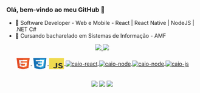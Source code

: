### Olá, bem-vindo ao meu GitHub 👋
- 💼 Software Developer - Web e Mobile - React | React Native | NodeJS | .NET C#
- 🌱 Cursando bacharelado em Sistemas de Informação - AMF

<div align="center">
  <a href="https://github.com/caiopohlmann">
  <img height="180em" src="https://github-readme-stats.vercel.app/api?username=caiopohlmann&show_icons=true&theme=dracula&include_all_commits=true&count_private=true"/>
  <img height="180em" src="https://github-readme-stats.vercel.app/api/top-langs/?username=caiopohlmann&layout=compact&langs_count=7&theme=dracula"/>
</div>

<div  align="center" style="display: inline_block"><br>
  <img align="center" alt="caio-HTML" height="30" width="40" src="https://raw.githubusercontent.com/devicons/devicon/master/icons/html5/html5-original.svg">
  <img align="center" alt="caio-CSS" height="30" width="40" src="https://raw.githubusercontent.com/devicons/devicon/master/icons/css3/css3-original.svg">
  <img align="center" alt="caio-js" height="30" width="40" src="https://raw.githubusercontent.com/devicons/devicon/master/icons/javascript/javascript-original.svg">
  <img align="center" alt="caio-react" height="30" width="40" src="https://cdn.jsdelivr.net/gh/devicons/devicon/icons/react/react-original-wordmark.svg" />
  <img align="center" alt="caio-node" height="30" width="40" src="https://cdn.jsdelivr.net/gh/devicons/devicon/icons/nodejs/nodejs-plain.svg" />
  <img align="center" alt="caio-node" height="30" width="40" src="https://cdn.jsdelivr.net/gh/devicons/devicon/icons/dotnetcore/dotnetcore-original.svg" />
  <img align="center" alt="caio-js" height="30" width="40" src="https://cdn.jsdelivr.net/gh/devicons/devicon/icons/csharp/csharp-original.svg" />
</div>
  
  ##
  
 <div align="center" >
     <a href="https://www.linkedin.com/in/caiopcarvalho/" target="_blank"><img src="https://img.shields.io/badge/-LinkedIn-%230077B5?style=for-the-badge&logo=linkedin&logoColor=white" target="_blank"></a>
    <a href = "mailto:caiopohlmann1@gmail.com"><img src="https://img.shields.io/badge/Gmail-D14836?style=for-the-badge&logo=gmail&logoColor=white" target="_blank"></a>
   <a href="https://api.whatsapp.com/send?phone=5555996200042&text=Ol%c3%a1+Caio%2c+tudo+bem+%3f" target="_blank"><img src="https://img.shields.io/badge/website-000000?style=for-the-badge&logo=About.me&logoColor=white"</a>
   
 </div>
  
 
